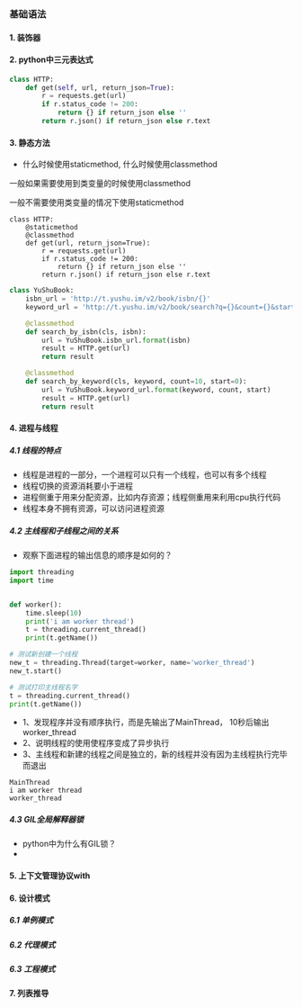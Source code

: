 ### 基础语法

#### 1.  装饰器

#### 2. python中三元表达式

```python
class HTTP:
    def get(self, url, return_json=True):
        r = requests.get(url)
        if r.status_code != 200:
            return {} if return_json else ''
        return r.json() if return_json else r.text
```

#### 3. 静态方法

* 什么时候使用staticmethod, 什么时候使用classmethod

 一般如果需要使用到类变量的时候使用classmethod

一般不需要使用类变量的情况下使用staticmethod

```
class HTTP:
    @staticmethod
    @classmethod
    def get(url, return_json=True):
        r = requests.get(url)
        if r.status_code != 200:
            return {} if return_json else ''
        return r.json() if return_json else r.text

```

```python
class YuShuBook:
    isbn_url = 'http://t.yushu.im/v2/book/isbn/{}'
    keyword_url = 'http://t.yushu.im/v2/book/search?q={}&count={}&start={}'

    @classmethod
    def search_by_isbn(cls, isbn):
        url = YuShuBook.isbn_url.format(isbn)
        result = HTTP.get(url)
        return result

    @classmethod
    def search_by_keyword(cls, keyword, count=10, start=0):
        url = YuShuBook.keyword_url.format(keyword, count, start)
        result = HTTP.get(url)
        return result
```

#### 4. 进程与线程

##### 4.1  线程的特点

* 线程是进程的一部分，一个进程可以只有一个线程，也可以有多个线程
* 线程切换的资源消耗要小于进程
* 进程侧重于用来分配资源，比如内存资源；线程侧重用来利用cpu执行代码
* 线程本身不拥有资源，可以访问进程资源

##### 4.2  主线程和子线程之间的关系

* 观察下面进程的输出信息的顺序是如何的？

```python
import threading
import time


def worker():
    time.sleep(10)
    print('i am worker thread')
    t = threading.current_thread()
    print(t.getName())

# 测试新创建一个线程
new_t = threading.Thread(target=worker, name='worker_thread')
new_t.start()

# 测试打印主线程名字
t = threading.current_thread()
print(t.getName())
```

* 1、发现程序并没有顺序执行，而是先输出了MainThread， 10秒后输出worker_thread
* 2、说明线程的使用使程序变成了异步执行
* 3、主线程和新建的线程之间是独立的，新的线程并没有因为主线程执行完毕而退出

```
MainThread
i am worker thread
worker_thread
```

##### 4.3 GIL全局解释器锁

* python中为什么有GIL锁？
* 



#### 5.  上下文管理协议with

#### 6.  设计模式

##### 6.1 单例模式

##### 6.2 代理模式

##### 6.3 工程模式

#### 7. 列表推导

